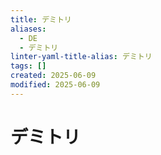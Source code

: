 ```yaml
---
title: デミトリ
aliases:
  - DE
  - デミトリ
linter-yaml-title-alias: デミトリ
tags: []
created: 2025-06-09
modified: 2025-06-09
---
```


# デミトリ
